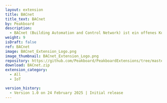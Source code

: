```yaml
---
layout: extension
title: BACnet
title_text: BACnet
by: Peakboard
description: 
  - BACnet (Building Automation and Control Network) ist ein offenes Kommunikationsprotokoll für die Gebäudeautomation, das herstellerübergreifend den Datenaustausch zwischen Steuerungssystemen wie Heizungs-, Lüftungs-, Klima- und Sicherheitstechnik ermöglicht.
weight: 9
isDraft: false
ref: BACnet
image: BACnet_Extension_Logo.png
image_thumbnail: BACnet_Extension_Logo.png
repository: https://github.com/Peakboard/PeakboardExtensions/tree/master/BacNet
download: BACnet.zip
extension_category:
  - All
  - IoT

version_history:
  - Version 1.0 on 24 February 2025 | Initial release
---
```

